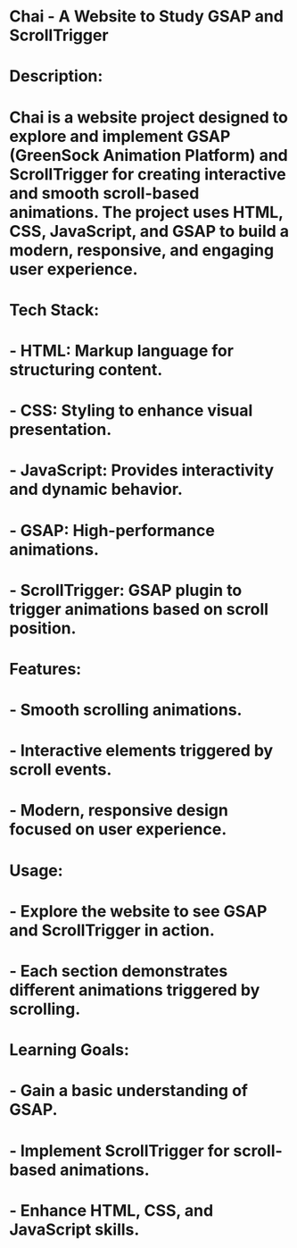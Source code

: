 
# Chai - A Website to Study GSAP and ScrollTrigger

# Description:
# Chai is a website project designed to explore and implement GSAP (GreenSock Animation Platform) and ScrollTrigger for creating interactive and smooth scroll-based animations. The project uses HTML, CSS, JavaScript, and GSAP to build a modern, responsive, and engaging user experience.

# Tech Stack:
# - HTML: Markup language for structuring content.
# - CSS: Styling to enhance visual presentation.
# - JavaScript: Provides interactivity and dynamic behavior.
# - GSAP: High-performance animations.
# - ScrollTrigger: GSAP plugin to trigger animations based on scroll position.

# Features:
# - Smooth scrolling animations.
# - Interactive elements triggered by scroll events.
# - Modern, responsive design focused on user experience.

# Usage:
# - Explore the website to see GSAP and ScrollTrigger in action.
# - Each section demonstrates different animations triggered by scrolling.

# Learning Goals:
# - Gain a basic understanding of GSAP.
# - Implement ScrollTrigger for scroll-based animations.
# - Enhance HTML, CSS, and JavaScript skills.
